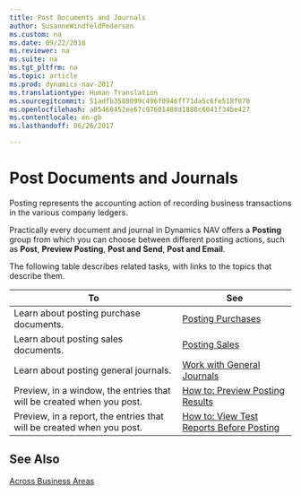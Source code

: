 ```yaml
---
title: Post Documents and Journals
author: SusanneWindfeldPedersen
ms.custom: na
ms.date: 09/22/2016
ms.reviewer: na
ms.suite: na
ms.tgt_pltfrm: na
ms.topic: article
ms.prod: dynamics-nav-2017
ms.translationtype: Human Translation
ms.sourcegitcommit: 51adfb3588099c496f0946ff71da5c6fe518f070
ms.openlocfilehash: a05460452ee67c97601480d1888c6041f34be427
ms.contentlocale: en-gb
ms.lasthandoff: 06/26/2017

---
```

    
# <a name="post-documents-and-journals"></a>Post Documents and Journals
Posting represents the accounting action of recording business transactions in the various company ledgers.

Practically every document and journal in Dynamics NAV offers a **Posting** group from which you can choose between different posting actions, such as **Post**, **Preview Posting**, **Post and Send**, **Post and Email**.

The following table describes related tasks, with links to the topics that describe them.

|To   |See   |
|-----|------| 
|Learn about posting purchase documents.|[Posting Purchases](ui-post-purchases.md)| 
|Learn about posting sales documents.|[Posting Sales](ui-post-sales.md)|
|Learn about posting general journals.|[Work with General Journals](ui-work-general-journals.md)|
|Preview, in a window, the entries that will be created when you post.|[How to: Preview Posting Results](ui-how-preview-post-results.md)|
|Preview, in a report, the entries that will be created when you post.|[How to: View Test Reports Before Posting](ui-how-view-test-reports-posting.md)|

## <a name="see-also"></a>See Also
[Across Business Areas](ui-across-business-areas.md)

